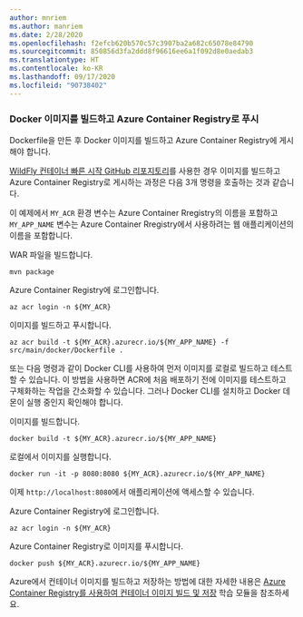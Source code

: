 ```yaml
---
author: mnriem
ms.author: manriem
ms.date: 2/28/2020
ms.openlocfilehash: f2efcb620b570c57c3907ba2a682c65078e84790
ms.sourcegitcommit: 850856d3fa2ddd8f96616ee6a1f092d8e0aedab3
ms.translationtype: HT
ms.contentlocale: ko-KR
ms.lasthandoff: 09/17/2020
ms.locfileid: "90738402"
---
```

### <a name="build-and-push-the-docker-image-to-azure-container-registry"></a>Docker 이미지를 빌드하고 Azure Container Registry로 푸시

Dockerfile을 만든 후 Docker 이미지를 빌드하고 Azure Container Registry에 게시해야 합니다.

[WildFly 컨테이너 빠른 시작 GitHub 리포지토리](https://github.com/Azure/wildfly-container-quickstart)를 사용한 경우 이미지를 빌드하고 Azure Container Registry로 게시하는 과정은 다음 3개 명령을 호출하는 것과 같습니다.

이 예제에서 `MY_ACR` 환경 변수는 Azure Container Rregistry의 이름을 포함하고 `MY_APP_NAME` 변수는 Azure Container Rregistry에서 사용하려는 웹 애플리케이션의 이름을 포함합니다.

WAR 파일을 빌드합니다.

```shell
mvn package
```

Azure Container Registry에 로그인합니다.

```shell
az acr login -n ${MY_ACR}
```

이미지를 빌드하고 푸시합니다.

```shell
az acr build -t ${MY_ACR}.azurecr.io/${MY_APP_NAME} -f src/main/docker/Dockerfile .
```

또는 다음 명령과 같이 Docker CLI를 사용하여 먼저 이미지를 로컬로 빌드하고 테스트할 수 있습니다. 이 방법을 사용하면 ACR에 처음 배포하기 전에 이미지를 테스트하고 구체화하는 작업을 간소화할 수 있습니다. 그러나 Docker CLI를 설치하고 Docker 데몬이 실행 중인지 확인해야 합니다.

이미지를 빌드합니다.

```shell
docker build -t ${MY_ACR}.azurecr.io/${MY_APP_NAME}
```

로컬에서 이미지를 실행합니다.

```shell
docker run -it -p 8080:8080 ${MY_ACR}.azurecr.io/${MY_APP_NAME}
```

이제 `http://localhost:8080`에서 애플리케이션에 액세스할 수 있습니다.

Azure Container Registry에 로그인합니다.

```shell
az acr login -n ${MY_ACR}
```

Azure Container Registry로 이미지를 푸시합니다.

```shell
docker push ${MY_ACR}.azurecr.io/${MY_APP_NAME}
```

Azure에서 컨테이너 이미지를 빌드하고 저장하는 방법에 대한 자세한 내용은 [Azure Container Registry를 사용하여 컨테이너 이미지 빌드 및 저장](/learn/modules/build-and-store-container-images/) 학습 모듈을 참조하세요.
